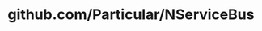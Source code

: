 ---
layout: post
title: github.com/Particular/NServiceBus
categories: link
tags: [انگلیسی, گیت‌هاب, برنامه‌نویسی]
---